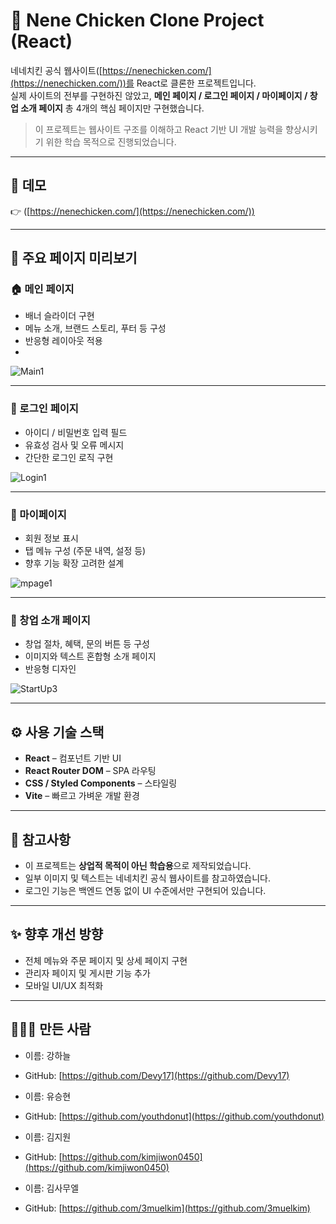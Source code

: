 # 🍗 Nene Chicken Clone Project (React)

네네치킨 공식 웹사이트([https://nenechicken.com/](https://nenechicken.com/))를 React로 클론한 프로젝트입니다.  
실제 사이트의 전부를 구현하진 않았고, **메인 페이지 / 로그인 페이지 / 마이페이지 / 창업 소개 페이지** 총 4개의 핵심 페이지만 구현했습니다.

> 이 프로젝트는 웹사이트 구조를 이해하고 React 기반 UI 개발 능력을 향상시키기 위한 학습 목적으로 진행되었습니다.

---

## 🔗 데모

👉 ([https://nenechicken.com/](https://nenechicken.com/))

---

## 📸 주요 페이지 미리보기

### 🏠 메인 페이지
- 배너 슬라이더 구현
- 메뉴 소개, 브랜드 스토리, 푸터 등 구성
- 반응형 레이아웃 적용
- 
![Main1](https://github.com/user-attachments/assets/3cb5c9ca-4355-465c-b360-0b3dd4c610a5)

---

### 🔐 로그인 페이지
- 아이디 / 비밀번호 입력 필드
- 유효성 검사 및 오류 메시지
- 간단한 로그인 로직 구현

![Login1](https://github.com/user-attachments/assets/e6ad72bc-06e2-4735-8a6b-06a6a25b44f8)

---

### 👤 마이페이지
- 회원 정보 표시
- 탭 메뉴 구성 (주문 내역, 설정 등)
- 향후 기능 확장 고려한 설계

![mpage1](https://github.com/user-attachments/assets/418ddd7a-fc66-402f-8830-219b1128e94c)

---

### 🏢 창업 소개 페이지
- 창업 절차, 혜택, 문의 버튼 등 구성
- 이미지와 텍스트 혼합형 소개 페이지
- 반응형 디자인

![StartUp3](https://github.com/user-attachments/assets/b6cc6376-0460-4aa5-ae77-7bdd128e309c)

---

## ⚙️ 사용 기술 스택

- **React** – 컴포넌트 기반 UI
- **React Router DOM** – SPA 라우팅
- **CSS / Styled Components** – 스타일링
- **Vite** – 빠르고 가벼운 개발 환경

---


## 📌 참고사항

- 이 프로젝트는 **상업적 목적이 아닌 학습용**으로 제작되었습니다.
- 일부 이미지 및 텍스트는 네네치킨 공식 웹사이트를 참고하였습니다.
- 로그인 기능은 백엔드 연동 없이 UI 수준에서만 구현되어 있습니다.

---

## ✨ 향후 개선 방향

- 전체 메뉴와 주문 페이지 및 상세 페이지 구현
- 관리자 페이지 및 게시판 기능 추가
- 모바일 UI/UX 최적화

---

## 🙋🏻‍♂️ 만든 사람

- 이름: 강하늘   
- GitHub: [https://github.com/Devy17](https://github.com/Devy17)

- 이름: 유승현
- GitHub: [https://github.com/youthdonut](https://github.com/youthdonut)

- 이름: 김지원
- GitHub: [https://github.com/kimjiwon0450](https://github.com/kimjiwon0450)

- 이름: 김사무엘  
- GitHub: [https://github.com/3muelkim](https://github.com/3muelkim)

